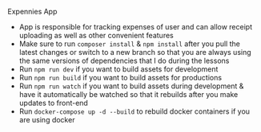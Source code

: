 Expennies App 
* App is responsible for tracking expenses of user and can allow receipt uploading as well as other convenient features
* Make sure to run `composer install` & `npm install` after you pull the latest changes or switch to a new branch so that you are always using the same versions of dependencies that I do during the lessons
* Run `npm run dev` if you want to build assets for development
* Run `npm run build` if you want to build assets for productions
* Run `npm run watch` if you want to build assets during development & have it automatically be watched so that it rebuilds after you make updates to front-end
* Run `docker-compose up -d --build` to rebuild docker containers if you are using docker 
